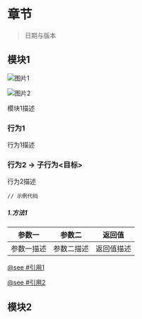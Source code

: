 <!--
keyword = ['章节关键字'];
-->
# 章节
> 日期与版本

<!--
keyword = ['模块1关键字'];
-->
## 模块1

![图片1](http://placekitten.com/100/100)

![图片2](http://placekitten.com/100/100)

模块1描述

### 行为1

行为1描述

### 行为2 -> 子行为<目标>

行为2描述

````
// 示例代码
````

##### 1.方法1

|参数一|参数二|返回值|
|-|-|-|
|参数一描述|参数二描述|返回值描述|


[@see #引用1](#)

[@see #引用2](#)

<!--
keyword = ['模块2关键字'];
-->
## 模块2
